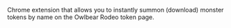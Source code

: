 Chrome extension that allows you to instantly summon (download) monster tokens by name on the Owlbear Rodeo token page.
